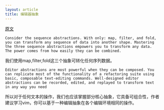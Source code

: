 ```yaml
---
layout: article
title: 编辑器抽象
---
```


[原文](http://deliberate-software.com/editor-abstractions/)

```
Consider the sequence abstractions. With only: map, filter, and fold, you can transform any sequence of data into another shape. Mastering the three sequence abstractions empowers you to transform any data. The power comes from how easily they can be combined.
```
我们使用map,filter,fold这三个抽象可转化任何序列数据。


```
Editor abstractions are most powerful when they can be composed. You can replicate most of the functionality of a refactoring suite using basic, composable text-editing commands. Well-designed editor abstractions can be recorded, edited, and replayed to transform text in any way you need
```

所以对于任何文本的操作，我们也应该掌握部分核心抽象，它具备可组合性，作者建议学习vim，你可以基于一种编辑抽象在各个编辑环境相同的操作。
